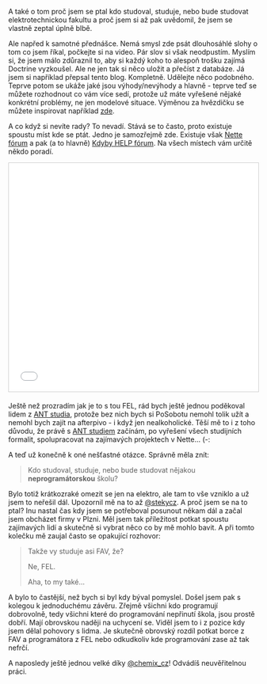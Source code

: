 A také o tom proč jsem se ptal kdo studoval, studuje, nebo bude studovat elektrotechnickou fakultu a proč jsem si až pak uvědomil, že jsem se vlastně zeptal úplně blbě.

Ale napřed k samotné přednášce. Nemá smysl zde psát dlouhosáhlé slohy o tom co jsem říkal, počkejte si na video. Pár slov si však neodpustím. Myslím si, že jsem málo zdůraznil to, aby si každý koho to alespoň trošku zajímá Doctrine vyzkoušel. Ale ne jen tak si něco uložit a přečíst z databáze. Já jsem si například přepsal tento blog. Kompletně. Udělejte něco podobného. Teprve potom se ukáže jaké jsou výhody/nevýhody a hlavně - teprve teď se můžete rozhodnout co vám více sedí, protože už máte vyřešené nějaké konkrétní problémy, ne jen modelové situace. Výměnou za hvězdičku se můžete inspirovat například [zde](https://github.com/mrtnzlml/zlml.cz).

A co když si nevíte rady? To nevadí. Stává se to často, proto existuje spoustu míst kde se ptát. Jedno je samozřejmě zde. Existuje však [Nette fórum](http://forum.nette.org/cs/) a pak (a to hlavně) [Kdyby HELP fórum](https://help.kdyby.org/). Na všech místech vám určitě někdo poradí.

<iframe src="//www.slideshare.net/slideshow/embed_code/key/79L3O5KfQJxyOc" width="752" height="462" frameborder="0" marginwidth="0" marginheight="0" scrolling="no" style="border:1px solid #CCC; border-width:1px; margin-bottom:5px; max-width: 100%;" allowfullscreen> </iframe>

Ještě než prozradím jak je to s tou FEL, rád bych ještě jednou poděkoval lidem z [ANT studia](http://www.antstudio.cz/), protože bez nich bych si PoSobotu nemohl tolik užít a nemohl bych zajít na afterpivo - i když jen nealkoholické. Těší mě to i z toho důvodu, že právě s [ANT studiem](http://www.antstudio.cz/) začínám, po vyřešení všech studijních formalit, spolupracovat na zajímavých projektech v Nette... (-:

A teď už konečně k oné nešťastné otázce. Správně měla znít:

> Kdo studoval, studuje, nebo bude studovat nějakou **neprogramátorskou** školu?

Bylo totiž krátkozraké omezit se jen na elektro, ale tam to vše vzniklo a už jsem to neřešil dál. Upozornil mě na to až [@stekycz](https://twitter.com/stekycz). A proč jsem se na to ptal? Inu nastal čas kdy jsem se potřeboval posunout někam dál a začal jsem obcházet firmy v Plzni. Měl jsem tak příležitost potkat spoustu zajímavých lidí a skutečně si vybrat něco co by mě mohlo bavit. A při tomto kolečku mě zaujal často se opakující rozhovor:

> Takže vy studuje asi FAV, že?
>
> Ne, FEL.
>
> Aha, to my také...

A bylo to častější, než bych si byl kdy býval pomyslel. Došel jsem pak s kolegou k jednoduchému závěru. Zřejmě všichni kdo programují dobrovolně, tedy všichni které do programování nepřinutí škola, jsou prostě dobří. Mají obrovskou naději na uchycení se. Viděl jsem to i z pozice kdy jsem dělal pohovory s lidma. Je skutečně obrovský rozdíl potkat borce z FAV a programátora z FEL nebo odkudkoliv kde programování zase až tak nefrčí.

A naposledy ještě jednou velké díky [@chemix_cz](https://twitter.com/chemix_cz)! Odvádíš neuvěřitelnou práci.